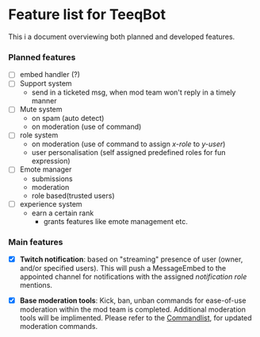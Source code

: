 # Feature list for TeeqBot

This i a document overviewing both planned and developed features.

### Planned features
- [ ] embed handler (?)
- [ ] Support system
    - send in a ticketed msg, when mod team won't reply in a timely manner
- [ ] Mute system
    - on spam (auto detect)
    - on moderation (use of command)
- [ ] role system
    - on moderation (use of command to assign *x-role* to *y-user*)
    - user personalisation (self assigned predefined roles for fun expression)
- [ ] Emote manager
    - submissions
    - moderation
    - role based(trusted users)
- [ ] experience system
    - earn a certain rank
        - grants features like emote management etc.

### Main features
- [x] __Twitch notification__: based on "streaming" presence of user (owner, and/or specified users).
This will push a MessageEmbed to the appointed channel for notifications with the assigned _notification role_ mentions.

- [x] __Base moderation tools__: Kick, ban, unban commands for ease-of-use moderation within the mod team is completed. Additional moderation tools will be implimented. Please refer to the [Commandlist](https://github.com/teequa/TeeqBot/blob/master/commandlist.md), for updated moderation commands. 
